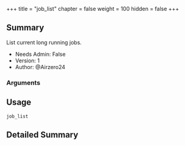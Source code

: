 +++
title = "job_list"
chapter = false
weight = 100
hidden = false
+++

## Summary

List current long running jobs. 
- Needs Admin: False  
- Version: 1  
- Author: @Airzero24  

### Arguments

## Usage

```
job_list
```


## Detailed Summary

